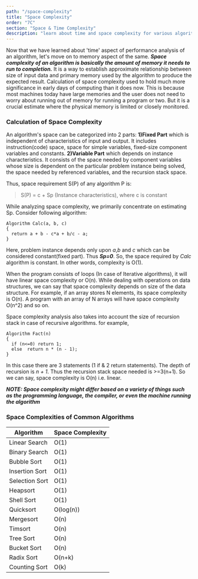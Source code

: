 ```yaml
---
path: "/space-complexity"
title: "Space Complexity"
order: "7C"
section: "Space & Time Complexity"
description: "learn about time and space complexity for various algorithms"
---
```

Now that we have learned about 'time' aspect of performance analysis of an algorithm, let's move on to memory aspect of the same.
***Space complexity of an algorithm is basically the amount of memory it needs to run to completion.***
It is a way to establish approximate relationship between size of input data and primary memory used by the algorithm to produce the expected result.
Calculation of space complexity used to hold much more significance in early days of computing than it does now. This is because most machines today have large memories and the user does not need to worry about running out of memory for running a program or two. But it is a crucial estimate where the physical memory is limited or closely monitored.

### **Calculation of Space Complexity**

An algorithm's space can be categorized into 2 parts:
**1)Fixed Part** which is independent of characteristics of input and output.
It includes instruction(code) space, space for simple variables, fixed-size component variables and constants.
**2)Variable Part** which depends on instance characteristics. It consists of the space needed by component variables whose size is dependent on the particular problem instance being solved, the space needed by referenced variables, and the recursion stack space.

Thus, space requirement S(P) of any algorithm P is:
> S(P) = c + Sp (Instance characteristics), where c is constant

While analyzing space complexity, we primarily concentrate on estimating Sp.
Consider following algorithm:
```
Algorithm Calc(a, b, c)
{
  return a + b - c*a + b/c - a;
}
```
Here, problem instance depends only upon *a*,*b* and *c* which can be considered constant(fixed part). Thus ***Sp=0***. So, the space required by *Calc* algorithm is constant. In other words, complexity is O(1).

When the program consists of loops (In case of Iterative algorithms), it will have linear space complexity or O(n).
While dealing with operations on data structures, we can say that space complexity depends on size of the data structure. For example, if an array stores N elements, its space complexity is O(n). A program with an array of N arrays will have space complexity O(n^2) and so on.

Space complexity analysis also takes into account the size of recursion stack in case of recursive algorithms. for example,
```
Algorithm Fact(n)
{
  if (n<=0) return 1;
  else  return n * (n - 1);
}
```
In this case there are 3 statements (1 if & 2 return statements). The depth of recursion is *n + 1*. Thus the recursion stack space needed is >=3(n+1). So we can say, space complexity is O(n) i.e. linear.

***NOTE: Space complexity might differ based on a variety of things such as the programming language, the compiler, or even the machine running the algorithm***


### **Space Complexities of Common Algorithms**
| Algorithm | Space Complexity |
| --------- | ---------------- |
| Linear Search | O(1) |
| Binary Search | O(1) |
| Bubble Sort	|	O(1) |
| Insertion Sort	|	O(1) |
| Selection Sort	|	O(1) |
| Heapsort	|	O(1) |
| Shell Sort	|	O(1) |
| Quicksort | O(log(n)) |
| Mergesort	|	O(n) |
| Timsort	|	O(n) |
| Tree Sort	|	O(n) |
| Bucket Sort |		O(n) |
| Radix Sort	|	O(n+k) |
| Counting Sort	|	O(k) |
